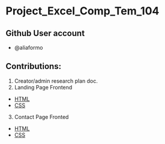 # Project_Excel_Comp_Tem_104

## Github User account
* @aliaformo

## Contributions:

1. Creator/admin research plan doc.
2. Landing Page Frontend 
* [HTML](https://github.com/zuri-training/Excel_comp_Team-104/blob/main/LandingPage.html)
* [CSS](https://github.com/zuri-training/Excel_comp_Team-104/blob/main/LandingPage.css)

3. Contact Page Fronted
* [HTML](https://github.com/zuri-training/Excel_comp_Team-104/blob/main/ContactPage.html)
* [CSS](https://github.com/zuri-training/Excel_comp_Team-104/blob/main/contactStyles.css)